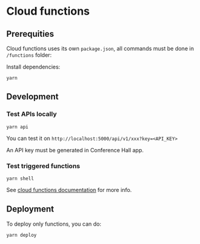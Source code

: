 # Cloud functions

## Prerequities

Cloud functions uses its own `package.json`, all commands must be done in `/functions` folder:

Install dependencies:
```
yarn
```

## Development

### Test APIs locally

```
yarn api
```

You can test it on `http://localhost:5000/api/v1/xxx?key=<API_KEY>`

An API key must be generated in Conference Hall app.

### Test triggered functions

```
yarn shell
```

See [cloud functions documentation](https://firebase.google.com/docs/functions/local-emulator) for more info.

## Deployment

To deploy only functions, you can do:

```
yarn deploy
```
